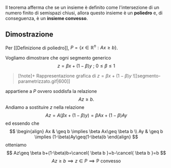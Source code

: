Il teorema afferma che se un insieme è definito come l'intersezione di un numero finito di semispazi chiusi, allora questo insieme è un **poliedro** e, di conseguenza, è un **insieme convesso**.
## Dimostrazione
Per [[Definizione di poliedro]], $P=\{ x \in \mathbb{R} ^n : Ax\geq b \}$.

Vogliamo dimostrare che ogni segmento generico 
$$
z=\beta x+(1-\beta)y \text{ ; } 0\leq \beta\leq 1
$$
>[!note]+ Rappresentazione grafica di $z=\beta x+(1-\beta)y$
>![[segmento-parametrizzato.gif|600]]

appartiene a $P$ ovvero soddisfa la relazione
$$
Az\geq b.
$$
Andiamo a sostituire $z$ nella relazione
$$
Az=A(\beta x+(1-\beta)y)=\beta Ax+(1-\beta)Ay
$$
ed essendo che
$$
\begin{align}
Ax & \geq b \implies \beta Ax\geq \beta b \\
Ay & \geq b \implies (1-\beta)Ay\geq(1-\beta)b
\end{align}
$$
otteniamo
$$
Az\geq \beta b+(1-\beta)b=\cancel{ \beta b }+b-\cancel{ \beta b }=b
$$
$$
Az\geq b \implies z \in P \implies \text{P convesso}
$$